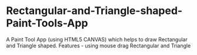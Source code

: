 # Rectangular-and-Triangle-shaped-Paint-Tools-App
A Paint Tool App (using HTML5 CANVAS) which helps to draw  Rectangular and Triangle shaped.  Features - using mouse drag Rectangular and Triangle 
